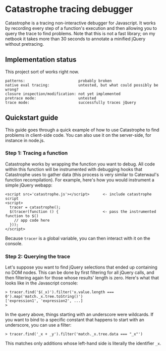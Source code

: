 # Catastrophe tracing debugger

Catastrophe is a tracing non-interactive debugger for Javascript. It works by recording every step of a function's execution and then allowing you to query the trace to find problems. Note
that this is not a fast library; on my netbook it takes more than 30 seconds to annotate a minified jQuery without pretracing.

## Implementation status

This project sort of works right now.

    patterns:                        probably broken
    native eval tracing:             untested, but what could possibly be wrong?
    closure inspection/modification: not yet implemented
    pretrace mode:                   untested
    trace mode:                      successfully traces jQuery

## Quickstart guide

This guide goes through a quick example of how to use Catastrophe to find problems in client-side code. You can also use it on the server-side, for instance in node.js.

### Step 1: Tracing a function

  Catastrophe works by wrapping the function you want to debug. All code within this function will be instrumented with debugging hooks that Catastrophe uses to gather data (this process is
  very similar to Caterwaul's function recompilation). For example, here's how you would instrument a simple jQuery webapp:

    <script src='catastrophe.js'></script>      <- include catastrophe script
    <script>
      tracer = catastrophe();
      $(tracer(function () {                    <- pass the instrumented function to $()
        // app code here
      }));
    </script>

Because `tracer` is a global variable, you can then interact with it on the console.

### Step 2: Querying the trace

Let's suppose you want to find jQuery selections that ended up containing no DOM nodes. This can be done by first filtering for all jQuery calls, and then filtering again for those whose
results' length is zero. Here's what that looks like in the Javascript console:

    > tracer.find('$(_x)').filter('x.value.length === 0').map('match._x.tree.toString()')
    ['expression1', 'expression2', ...]
    >

In the query above, things starting with an underscore were wildcards. If you want to bind to a specific constant that happens to start with an underscore, you can use a filter:

    > tracer.find('_x + _y').filter('match._x.tree.data === "_x"')

This matches only additions whose left-hand side is literally the identifier `_x`.